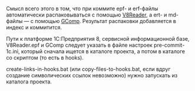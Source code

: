 Смысл всего этого в том, что при коммите epf- и erf-файлы автоматически распаковываться с помощью 
[V8Reader](https://github.com/xDrivenDevelopment/v8Reader), а ert- и md-файлы — с помощью 
[GComp](http://1c.alterplast.ru/gcomp/). Результат распаковки добавляется в индекс и коммитится.

Пути к платформе 1С:Предприятия 8, сервисной информационной базе, V8Reader.epf и GComp следует указать в файле настроек 
pre-commit-1c.ini, который сначала ищется в каталоге проекта, а потом в каталоге со скриптом (то есть в hooks).

create-links-in-hooks.bat (или copy-files-to-hooks.bat, если вдруг создание символических ссылок невозможно) нужно 
запускать из каталога проекта.

